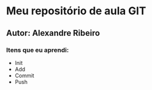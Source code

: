 # Meu repositório de aula GIT
## Autor: Alexandre Ribeiro

<h3> Itens que eu aprendi: </h3>
<ul>
<li>Init</li>
<li>Add</li>
<li>Commit</li>
<li>Push</li>
